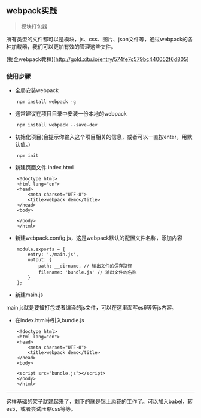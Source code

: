## webpack实践

> 模块打包器

所有类型的文件都可以是模块，js、css、图片、json文件等，通过webpack的各种加载器，我们可以更加有效的管理这些文件。

(掘金webpack教程)[http://gold.xitu.io/entry/574fe7c579bc440052f6d805]

### 使用步骤

- 全局安装webpack

```
    npm install webpack -g
```

- 通常建议在项目目录中安装一份本地的webpack

```
    npm install webpack --save-dev
```

- 初始化项目(会提示你输入这个项目相关的信息，或者可以一直按enter，用默认值。)

```
    npm init
```

- 新建页面文件 index.html

```
    <!doctype html>
    <html lang="en">
    <head>
        <meta charset="UTF-8">
        <title>webpack demo</title>
    </head>
    <body>

    </body>
    </html>
```

- 新建webpack.config.js，这是webpack默认的配置文件名称，添加内容

```
    module.exports = {
        entry: './main.js',
        output: {
            path: __dirname, // 输出文件的保存路径
            filename: 'bundle.js' // 输出文件的名称
        }
    };
```

- 新建main.js

main.js就是要被打包或者编译的js文件，可以在这里面写es6等等js内容。

- 在index.html中引入bundle.js

```
    <!doctype html>
    <html lang="en">
    <head>
        <meta charset="UTF-8">
        <title>webpack demo</title>
    </head>
    <body>

    <script src="bundle.js"></script>
    </body>
    </html>
```

---

这样基础的架子就建起来了，剩下的就是锦上添花的工作了。可以加入babel，转es5，或者尝试压缩css等等。
